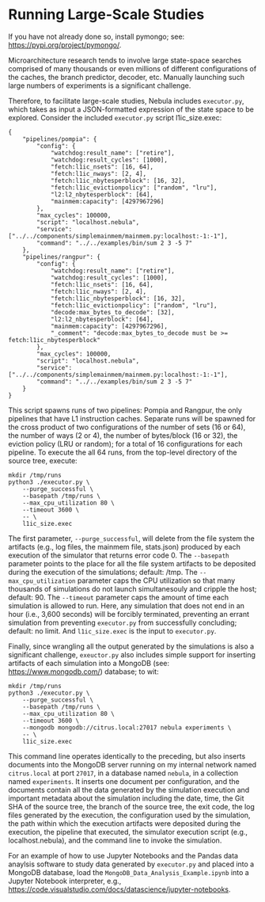 # Running Large-Scale Studies

If you have not already done so, install pymongo; see:
https://pypi.org/project/pymongo/.

Microarchitecture research tends to involve large state-space searches
comprised of many thousands or even millions of different configurations of
the caches, the branch predictor, decoder, etc. Manually launching such
large numbers of experiments is a significant challenge.

Therefore, to facilitate large-scale studies, Nebula
includes `executor.py`, which takes as input a JSON-formatted expression of
the state space to be explored. Consider the included `executor.py` script
l1ic_size.exec:

```
{
    "pipelines/pompia": {
        "config": {
            "watchdog:result_name": ["retire"],
            "watchdog:result_cycles": [1000],
            "fetch:l1ic_nsets": [16, 64],
            "fetch:l1ic_nways": [2, 4],
            "fetch:l1ic_nbytesperblock": [16, 32],
            "fetch:l1ic_evictionpolicy": ["random", "lru"],
            "l2:l2_nbytesperblock": [64],
            "mainmem:capacity": [4297967296]
        },
        "max_cycles": 100000,
        "script": "localhost.nebula",
        "service": ["../../components/simplemainmem/mainmem.py:localhost:-1:-1"],
        "command": "../../examples/bin/sum 2 3 -5 7"
    },
    "pipelines/rangpur": {
        "config": {
            "watchdog:result_name": ["retire"],
            "watchdog:result_cycles": [1000],
            "fetch:l1ic_nsets": [16, 64],
            "fetch:l1ic_nways": [2, 4],
            "fetch:l1ic_nbytesperblock": [16, 32],
            "fetch:l1ic_evictionpolicy": ["random", "lru"],
            "decode:max_bytes_to_decode": [32],
            "l2:l2_nbytesperblock": [64],
            "mainmem:capacity": [4297967296],
            "_comment": "decode:max_bytes_to_decode must be >= fetch:l1ic_nbytesperblock"
        },
        "max_cycles": 100000,
        "script": "localhost.nebula",
        "service": ["../../components/simplemainmem/mainmem.py:localhost:-1:-1"],
        "command": "../../examples/bin/sum 2 3 -5 7"
    }
}
```

This script spawns runs of two pipelines: Pompia and Rangpur, the only
pipelines that have L1 instruction caches. Separate runs will be spawned
for the cross product of two configurations of the number of sets (16 or
64), the number of ways (2 or 4), the number of bytes/block (16 or 32),
the eviction policy (LRU or random); for a total of 16 configurations for
each pipeline. To execute the all 64 runs, from
the top-level directory of the source tree, execute:

```
mkdir /tmp/runs
python3 ./executor.py \
    --purge_successful \
    --basepath /tmp/runs \
    --max_cpu_utilization 80 \
    --timeout 3600 \
    -- \
    l1ic_size.exec
```

The first parameter, `--purge_successful`, will delete from the file system
the artifacts (e.g., log files, the mainmem file, stats.json) produced by
each execution of the simulator that returns error code 0. The `--basepath`
parameter
points to the place for all the file system artifacts to be deposited during
the execution of the simulations; default: /tmp. The `--max_cpu_utilization`
parameter caps the CPU utilization so that many thousands of simulations do
not launch simultanesouly and cripple the host; default: 90. The `--timeout`
parameter caps the amount of time each simulation is allowed to run. Here,
any simulation that does not end in an hour (i.e., 3,600 seconds) will be
forcibly terminated, preventing an errant simulation from preventing
`executor.py` from successfully concluding; default: no limit. And
`l1ic_size.exec` is the input to `executor.py`.

Finally, since wrangling all the output generated by the simulations is
also a significant challenge, `exeuctor.py` also includes simple support
for inserting artifacts of each simulation into a MongoDB
(see: https://www.mongodb.com/) database; to wit:

```
mkdir /tmp/runs
python3 ./executor.py \
    --purge_successful \
    --basepath /tmp/runs \
    --max_cpu_utilization 80 \
    --timeout 3600 \
    --mongodb mongodb://citrus.local:27017 nebula experiments \
    -- \
    l1ic_size.exec
```

This command line operates identically to the preceding, but also inserts
documents into the MongoDB server running on my internal network named
`citrus.local` at port `27017`, in a database named `nebula`, in a collection
named `experiments`. It inserts one document per configuration, and the
documents contain all the data generated by the simulation execution
and important metadata about the simulation
including the date, time, the Git SHA of the source tree, the branch of
the source tree, the exit code, the log files generated by the execution,
the configuration used by the simulation, the path within which the
execution artifacts were deposited during the execution, the pipeline
that executed, the simulator execution script (e.g., localhost.nebula), and the
command line to invoke the simulation.

For an example of how to use Jupyter Notebooks and the Pandas data 
anaylsis software to study data generated by `executor.py` and placed
into a MongoDB database, load the `MongoDB_Data_Analysis_Example.ipynb`
into a Jupyter Notebook interpreter,
e.g., https://code.visualstudio.com/docs/datascience/jupyter-notebooks.